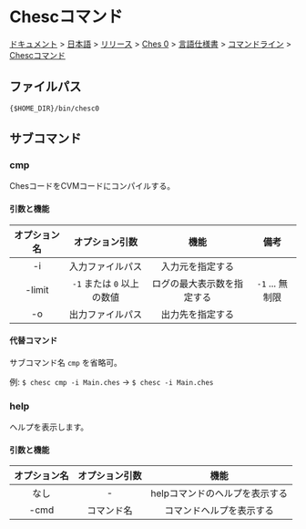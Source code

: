 # Chescコマンド

[ドキュメント](../../../../../../index.md) > [日本語](../../../../../index.md) > [リリース](../../../../index.md) > [Ches 0](../../../index.md) > [言語仕様書](../../index.md) > [コマンドライン](../index.md) > [Chescコマンド](./index.md)

## ファイルパス

```
{$HOME_DIR}/bin/chesc0
```

## サブコマンド

### cmp

ChesコードをCVMコードにコンパイルする。

#### 引数と機能

|オプション名|オプション引数|機能|備考|
|:-:|:-:|:-:|:-:|
|-i|入力ファイルパス|入力元を指定する||
|-limit|`-1` または `0` 以上の数値|ログの最大表示数を指定する|`-1` ... 無制限|
|-o|出力ファイルパス|出力先を指定する||

#### 代替コマンド

サブコマンド名 `cmp` を省略可。

例: `$ chesc cmp -i Main.ches` → `$ chesc -i Main.ches`

### help

ヘルプを表示します。

#### 引数と機能

|オプション名|オプション引数|機能|
|:-:|:-:|:-:|
|なし|-|helpコマンドのヘルプを表示する|
|-cmd|コマンド名|コマンドヘルプを表示する|
